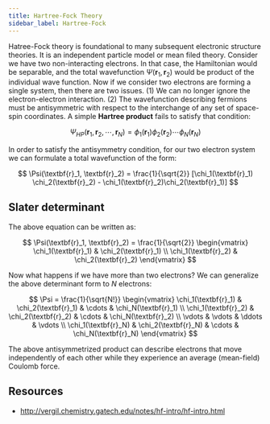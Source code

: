 ```yaml
---
title: Hartree-Fock Theory
sidebar_label: Hartree-Fock
---
```


Hatree-Fock theory is foundational to many subsequent electronic structure
theories. It is an independent particle model or mean filed theory. Consider we
have two non-interacting electrons. In that case, the Hamiltonian would be
separable, and the total wavefunction $\Psi(\textbf{r}_1, \textbf{r}_2)$ would
be product of the individual wave function. Now if we consider two electrons are
forming a single system, then there are two issues. (1) We can no longer ignore
the electron-electron interaction. (2) The wavefunction describing fermions must
be antisymmetric with respect to the interchange of any set of space-spin
coordinates. A simple **Hartree product** fails to satisfy that condition:

$$
\Psi_{HP}(\textbf{r}_1, \textbf{r}_2, \cdots, \textbf{r}_N) =
\phi_1(\textbf{r}_1) \phi_2(\textbf{r}_2) \cdots \phi_N(\textbf{r}_N)
$$

In order to satisfy the antisymmetry condition, for our two electron system we
can formulate a total wavefunction of the form:

$$
\Psi(\textbf{r}_1, \textbf{r}_2) = \frac{1}{\sqrt{2}} [\chi_1(\textbf{r}_1)
\chi_2(\textbf{r}_2) - \chi_1(\textbf{r}_2)\chi_2(\textbf{r}_1)]
$$

## Slater determinant

The above equation can be written as:

$$
\Psi(\textbf{r}_1, \textbf{r}_2) = \frac{1}{\sqrt{2}}
\begin{vmatrix}
\chi_1(\textbf{r}_1) & \chi_2(\textbf{r}_1) \\
\chi_1(\textbf{r}_2) & \chi_2(\textbf{r}_2)
\end{vmatrix}
$$

Now what happens if we have more than two electrons? We can generalize the above
determinant form to $N$ electrons:

$$
\Psi = \frac{1}{\sqrt{N!}}
\begin{vmatrix}
\chi_1(\textbf{r}_1) & \chi_2(\textbf{r}_1) & \cdots & \chi_N(\textbf{r}_1) \\
\chi_1(\textbf{r}_2) & \chi_2(\textbf{r}_2) & \cdots & \chi_N(\textbf{r}_2) \\
\vdots & \vdots & \ddots & \vdots \\
\chi_1(\textbf{r}_N) & \chi_2(\textbf{r}_N) & \cdots & \chi_N(\textbf{r}_N)
\end{vmatrix}
$$

The above antisymmetrized product can describe electrons that move independently
of each other while they experience an average (mean-field) Coulomb force.

## Resources
- http://vergil.chemistry.gatech.edu/notes/hf-intro/hf-intro.html

